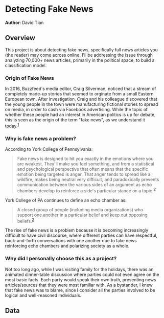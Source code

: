 # Detecting Fake News
**Author**: David Tian

## Overview
This project is about detecting fake news, specifically full news articles you (the reader) may come across online. I'll be addressing the issue through analyzing 70,000+ news articles, primarily in the political space, to build a classification model.

### Origin of Fake News
In 2016, Buzzfeed's media editor, Craig Silverman, noticed that a stream of completely made-up stories that seemed to orginate from a small Eastern European town. After investigation, Craig and his colleague discovered that the young people in the town were manufacturing fictional stories to spread on media, in order to cash via Facebook advertising. While the topic of whether these people had an interest in American politics is up for debate, this is seen as the origin of the term "fake news", as we understand it today.<sup>[1](https://www.bbc.com/news/blogs-trending-42724320)</sup>

### Why is fake news a problem?
According to York College of Pennsylvania:
>Fake news is designed to hit you exactly in the emotions where you are weakest. They'll make you feel something, and from a statistical and psychological perspective that often means that the specific emotion being targeted is anger. That anger tends to spread like a wildfire, makes being neutral very difficult, and paradoxically prevents communication between the various sides of an argument as echo chambers develop to reinforce a side's particular stance on a topic.<sup>[2](https://library.ycp.edu/c.php?g=935163&p=6756543)</sup>

York College of PA continues to define an echo chamber as:
>A closed group of people (including media organizations) who support one another in a particular belief and keep out opposing beliefs.<sup>[2](https://library.ycp.edu/c.php?g=935163&p=6756543)</sup>

The rise of fake news is a problem because it is becoming increasingly difficult to have civil discourse, where different parties can have respectful, back-and-forth conversations with one another due to fake news reinforcing echo chambers and polarizing society as a whole.

### Why did I personally choose this as a project?
Not too long ago, while I was visiting family for the holidays, there was an animated dinner-table discussion where parties could not even agree on the most basic facts. Each party would speak their own truth, presenting news articles/sources that they were most familiar with. As a bystander, I knew that fake news was to blame, since I consider all the parties involved to be logical and well-reasoned individuals.

## Data
